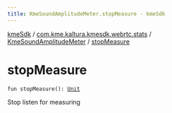 ```yaml
---
title: KmeSoundAmplitudeMeter.stopMeasure - kmeSdk
---
```


[kmeSdk](../../index.html) / [com.kme.kaltura.kmesdk.webrtc.stats](../index.html) / [KmeSoundAmplitudeMeter](index.html) / [stopMeasure](./stop-measure.html)

# stopMeasure

`fun stopMeasure(): `[`Unit`](https://kotlinlang.org/api/latest/jvm/stdlib/kotlin/-unit/index.html)

Stop listen for measuring

